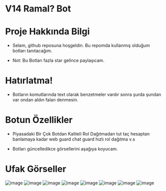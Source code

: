# V14 Ramal? Bot

# Proje Hakkında Bilgi

* Selam, github reposuna hoşgeldin. Bu repomda kullanmış olduğum botları tanıtacağım.


* Not: Bu Botları fazla star gelince paylaşıcam.



# Hatırlatma!
* Botların komutlarında text olarak benzetmeler vardır sonra şurda şundan var ondan aldın falan denmesin. 

# Botun Özellikler

* Piyasadaki Bir Çok Botdan Kaliteli Rol Dağıtmadan tut taç hesaptan banlamaya kadar web guard chat guard hızlı rol dağıtma v.s

* Botları güncelledikce görsellerini aşağıya koyucam.

# Ufak Görseller
![image](https://cdn.discordapp.com/attachments/1006698954248966336/1019563278529216552/v14_setup.png)
![image](https://cdn.discordapp.com/attachments/1006698954248966336/1019563278780870746/v14_setup_kurulum.png)
![image](https://cdn.discordapp.com/attachments/1006698954248966336/1019563279007354920/v14_stat.png)
![image](https://cdn.discordapp.com/attachments/1006698954248966336/1019563279229669427/v14_avatar.png)
![image](https://cdn.discordapp.com/attachments/1006698954248966336/1019563279464529971/v14_banner.png)
![image](https://cdn.discordapp.com/attachments/1006698954248966336/1019563279682650112/v14_say.png)
![image](https://cdn.discordapp.com/attachments/1006698954248966336/1019563279883980931/v14_help.png)
![image](https://cdn.discordapp.com/attachments/1006698954248966336/1019563280089485372/v14_profil.png)
